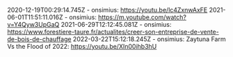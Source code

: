 2020-12-19T00:29:14.745Z - onsimius: https://youtu.be/lc4ZxnwAxFE
2021-06-01T11:51:11.016Z - onsimius: https://m.youtube.com/watch?v=Y4Qyw3UpGaQ
2021-06-29T12:12:45.081Z - onsimius: https://www.forestiere-taure.fr/actualites/creer-son-entreprise-de-vente-de-bois-de-chauffage
2022-03-22T15:12:18.245Z - onsimius: Zaytuna Farm Vs the Flood of 2022: https://youtu.be/XIn00ihb3hU